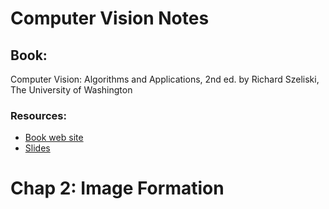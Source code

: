 # Computer Vision Notes

## Book:
Computer Vision: Algorithms and Applications, 2nd ed. by Richard Szeliski, The University of Washington
### Resources:
* [Book web site](https://szeliski.org/Book/)
* [Slides](https://www.cs.cornell.edu/courses/cs5670/2023sp/)


# Chap 2: Image Formation



